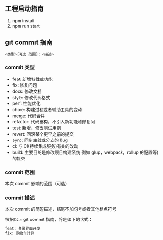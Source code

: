 ## 工程启动指南

1. npm install
2. npm run start

## git commit 指南

```bash
<类型>[可选 范围]: <描述>
```

### commit 类型

- feat: 新增特性或功能
- fix: 修复问题
- docs: 修改文档
- style: 修改代码格式
- perf: 性能优化
- chore: 构建过程或者辅助工具的变动
- merge: 代码合并
- refactor: 代码重构，不引入新功能和修复问
- test: 新增、修改测试用例
- revert: 回滚某个更早之前的提交
- sync: 同步主线或分支的 Bug
- ci: 与 CI(持续集成服务)有关的改动
- build: 主要目的是修改项目构建系统(例如 glup，webpack，rollup 的配置等)的提交

### commit 范围

本次 commit 影响的范围（可选）

### commit 描述

本次 commit 的简短描述，结尾不加句号或者其他标点符号

根据以上 git commit 指南，将是如下的格式：

```bash
feat: 登录界面开发
fix: 购物车计算
```
